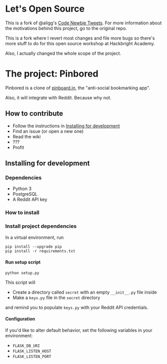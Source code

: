 # Let's Open Source

This is a fork of @aligg's [Code Newbie
Tweets](https://github.com/aligg/Code-Newbie-Tweets). For more information about
the motivations behind this project, go to the original repo.

This is a fork where I revert most changes and file more bugs so there's more
stuff to do for this open source workshop at Hackbright Academy.

Also, I actually changed the whole scope of the project.

# The project: Pinbored

Pinbored is a clone of [pinboard.in](https://pinboard.in/), the "anti-social
bookmarking app".

Also, it will integrate with Reddit. Because why not.

## How to contribute

- Follow the instructions in [Installing for
  development](#Installing-for-development)
- Find an issue (or open a new one)
- Read the wiki
- ???
- Profit

## Installing for development

### Dependencies

- Python 3
- PostgreSQL
- A Reddit API key

### How to install

### Install project dependencies

In a virtual environment, run

```
pip install --upgrade pip
pip install -r requirements.txt
```

#### Run setup script

```
python setup.py
```

This script will

- Create a directory called `secret` with an empty `__init__.py` file inside
- Make a `keys.py` file in the `secret` directory

and remind you to populate `keys.py` with your Reddit API credentials.

#### Configuration

If you'd like to alter default behavior, set the following variables in your
environment:

- `FLASK_DB_URI`
- `FLASK_LISTEN_HOST`
- `FLASK_LISTEN_PORT`

